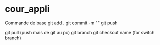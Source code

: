 # cour_appli

Commande de base
git add .
git commit -m ""
git push

git pull (push mais de git au pc)
git branch
git checkout name (for switch branch)